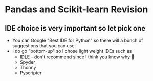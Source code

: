 # Pandas and Scikit-learn Revision

## IDE choice is very important so let pick one
- You can Google "Best IDE for Python" so there will a bunch of suggestions that you can use
- I do go "bottom-up" so I chose light weight IDEs such as 
  - IDLE  - don't recommend since I think you know why :grimacing:
  - Spyder
  - Thonny
  - Pyscripter
